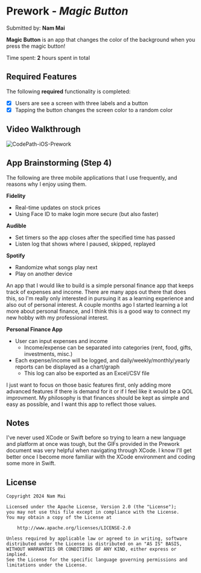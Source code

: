 # Prework - *Magic Button*

Submitted by: **Nam Mai**

**Magic Button** is an app that changes the color of the background when you press the magic button!

Time spent: **2** hours spent in total

## Required Features

The following **required** functionality is completed:

- [x] Users are see a screen with three labels and a button
- [x] Tapping the button changes the screen color to a random color
 
## Video Walkthrough

![CodePath-iOS-Prework](https://github.com/user-attachments/assets/7c437a6d-266b-4914-ab41-94467d712342)

## App Brainstorming (Step 4)

The following are three mobile applications that I use frequently, and reasons why I enjoy using them.

**Fidelity**

- Real-time updates on stock prices
- Using Face ID to make login more secure (but also faster)

**Audible**

- Set timers so the app closes after the specified time has passed
- Listen log that shows where I paused, skipped, replayed

**Spotify**

- Randomize what songs play next
- Play on another device

An app that I would like to build is a simple personal finance app that keeps track of expenses and income.
There are many apps out there that does this, so I'm really only interested in pursuing it as a learning
experience and also out of personal interest. A couple months ago I started learning a lot more about personal
finance, and I think this is a good way to connect my new hobby with my professional interest.

**Personal Finance App**

- User can input expenses and income
  - Income/expense can be separated into categories (rent, food, gifts, investments, misc.)
- Each expense/income will be logged, and daily/weekly/monthly/yearly reports can be displayed as a chart/graph      
  - This log can also be exported as an Excel/CSV file
 
I just want to focus on those basic features first, only adding more advanced features if there is demand for it or if I feel like it would be a QOL improvment. My philosophy is that finances should be kept as simple and easy as possible, and I want this app to reflect those values.

## Notes

I've never used XCode or Swift before so trying to learn a new language and platform at once was tough,
but the GIFs provided in the Prework document was very helpful when navigating through XCode. I know I'll
get better once I become more familiar with the XCode environment and coding some more in Swift.

## License

    Copyright 2024 Nam Mai

    Licensed under the Apache License, Version 2.0 (the "License");
    you may not use this file except in compliance with the License.
    You may obtain a copy of the License at

        http://www.apache.org/licenses/LICENSE-2.0

    Unless required by applicable law or agreed to in writing, software
    distributed under the License is distributed on an "AS IS" BASIS,
    WITHOUT WARRANTIES OR CONDITIONS OF ANY KIND, either express or implied.
    See the License for the specific language governing permissions and
    limitations under the License.
